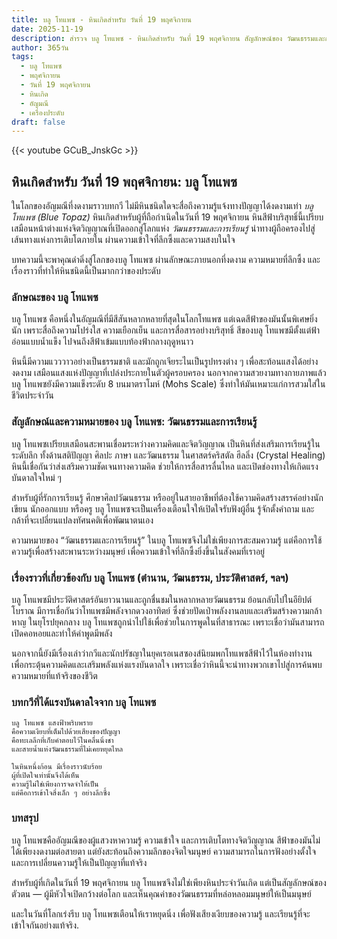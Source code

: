 ```yaml
---
title: บลู โทแพซ - หินเกิดสำหรับ วันที่ 19 พฤศจิกายน
date: 2025-11-19
description: สำรวจ บลู โทแพซ - หินเกิดสำหรับ วันที่ 19 พฤศจิกายน สัญลักษณ์ของ วัฒนธรรมและการเรียนรู้ มาเรียนรู้ความหมายลึกซึ้งของหินพิเศษนี้
author: 365วัน
tags:
  - บลู โทแพซ
  - พฤศจิกายน
  - วันที่ 19 พฤศจิกายน
  - หินเกิด
  - อัญมณี
  - เครื่องประดับ
draft: false
---
```


{{< youtube GCuB_JnskGc >}}

## หินเกิดสำหรับ วันที่ 19 พฤศจิกายน: บลู โทแพซ

ในโลกของอัญมณีที่งดงามราวบทกวี ไม่มีหินชนิดใดจะสื่อถึงความรู้แจ้งทางปัญญาได้งดงามเท่า _บลู โทแพซ (Blue Topaz)_ หินเกิดสำหรับผู้ที่ถือกำเนิดในวันที่ 19 พฤศจิกายน หินสีฟ้าบริสุทธิ์นี้เปรียบเสมือนหน้าต่างแห่งจิตวิญญาณที่เปิดออกสู่โลกแห่ง _วัฒนธรรมและการเรียนรู้_ นำทางผู้ถือครองไปสู่เส้นทางแห่งการเติบโตภายใน ผ่านความเข้าใจที่ลึกซึ้งและความสงบในใจ

บทความนี้จะพาคุณดำดิ่งสู่โลกของบลู โทแพซ ผ่านลักษณะภายนอกที่งดงาม ความหมายที่ลึกซึ้ง และเรื่องราวที่ทำให้หินชนิดนี้เป็นมากกว่าของประดับ

### ลักษณะของ บลู โทแพซ

บลู โทแพซ คือหนึ่งในอัญมณีที่มีสีสันหลากหลายที่สุดในโลกโทแพซ แต่เฉดสีฟ้าของมันนั้นพิเศษยิ่งนัก เพราะสื่อถึงความโปร่งใส ความเยือกเย็น และการสื่อสารอย่างบริสุทธิ์ สีของบลู โทแพซมีตั้งแต่ฟ้าอ่อนแบบน้ำแข็ง ไปจนถึงสีฟ้าเข้มแบบท้องฟ้ากลางฤดูหนาว

หินนี้มีความแวววาวอย่างเป็นธรรมชาติ และมักถูกเจียระไนเป็นรูปทรงต่าง ๆ เพื่อสะท้อนแสงได้อย่างงดงาม เสมือนแสงแห่งปัญญาที่เปล่งประกายในตัวผู้ครอบครอง นอกจากความสวยงามทางกายภาพแล้ว บลู โทแพซยังมีความแข็งระดับ 8 บนมาตราโมห์ (Mohs Scale) ซึ่งทำให้มันเหมาะแก่การสวมใส่ในชีวิตประจำวัน

### สัญลักษณ์และความหมายของ บลู โทแพซ: วัฒนธรรมและการเรียนรู้

บลู โทแพซเปรียบเสมือนสะพานเชื่อมระหว่างความคิดและจิตวิญญาณ เป็นหินที่ส่งเสริมการเรียนรู้ในระดับลึก ทั้งด้านสติปัญญา ศิลปะ ภาษา และวัฒนธรรม ในศาสตร์คริสตัล ฮีลลิ่ง (Crystal Healing) หินนี้เชื่อกันว่าส่งเสริมความชัดเจนทางความคิด ช่วยให้การสื่อสารลื่นไหล และเปิดช่องทางให้เกิดแรงบันดาลใจใหม่ ๆ

สำหรับผู้ที่รักการเรียนรู้ ศึกษาศิลปวัฒนธรรม หรืออยู่ในสายอาชีพที่ต้องใช้ความคิดสร้างสรรค์อย่างนักเขียน นักออกแบบ หรือครู บลู โทแพซจะเป็นเครื่องเตือนใจให้เปิดใจรับฟังผู้อื่น รู้จักตั้งคำถาม และกล้าที่จะเปลี่ยนแปลงทัศนคติเพื่อพัฒนาตนเอง

ความหมายของ “วัฒนธรรมและการเรียนรู้” ในบลู โทแพซจึงไม่ใช่เพียงการสะสมความรู้ แต่คือการใช้ความรู้เพื่อสร้างสะพานระหว่างมนุษย์ เพื่อความเข้าใจที่ลึกซึ้งยิ่งขึ้นในสังคมที่เราอยู่

### เรื่องราวที่เกี่ยวข้องกับ บลู โทแพซ (ตำนาน, วัฒนธรรม, ประวัติศาสตร์, ฯลฯ)

บลู โทแพซมีประวัติศาสตร์อันยาวนานและถูกชื่นชมในหลากหลายวัฒนธรรม ย้อนกลับไปในอียิปต์โบราณ มีการเชื่อกันว่าโทแพซมีพลังจากดวงอาทิตย์ ซึ่งช่วยปัดเป่าพลังงานลบและเสริมสร้างความกล้าหาญ ในยุโรปยุคกลาง บลู โทแพซถูกนำไปใช้เพื่อช่วยในการพูดในที่สาธารณะ เพราะเชื่อว่ามันสามารถเปิดคอหอยและทำให้คำพูดมีพลัง

นอกจากนี้ยังมีเรื่องเล่าว่ากวีและนักปรัชญาในยุคเรอเนสซองส์นิยมพกโทแพซสีฟ้าไว้ในห้องทำงาน เพื่อกระตุ้นความคิดและเสริมพลังแห่งแรงบันดาลใจ เพราะเชื่อว่าหินนี้จะนำทางพวกเขาไปสู่การค้นพบความหมายที่แท้จริงของชีวิต

### บทกวีที่ได้แรงบันดาลใจจาก บลู โทแพซ

```
บลู โทแพซ แสงฟ้าพริบพราย  
คือความเงียบที่เต็มไปด้วยเสียงของปัญญา  
คือทะเลลึกที่เก็บคำตอบไว้ในคลื่นนิ่งชา  
และสายน้ำแห่งวัฒนธรรมที่ไม่เคยหยุดไหล

ในหินหนึ่งก้อน มีเรื่องราวนับร้อย  
ผู้ที่เปิดใจเท่านั้นจึงได้เห็น  
ความรู้ไม่ใช่เพียงการจดจำให้เป็น  
แต่คือการเข้าใจสิ่งเล็ก ๆ อย่างลึกซึ้ง
```

### บทสรุป

บลู โทแพซคืออัญมณีของผู้แสวงหาความรู้ ความเข้าใจ และการเติบโตทางจิตวิญญาณ สีฟ้าของมันไม่ได้เพียงงดงามต่อสายตา แต่ยังสะท้อนถึงความลึกของจิตใจมนุษย์ ความสามารถในการฟังอย่างตั้งใจ และการเปลี่ยนความรู้ให้เป็นปัญญาที่แท้จริง

สำหรับผู้ที่เกิดในวันที่ 19 พฤศจิกายน บลู โทแพซจึงไม่ใช่เพียงหินประจำวันเกิด แต่เป็นสัญลักษณ์ของตัวตน — ผู้มีหัวใจเปิดกว้างต่อโลก และเห็นคุณค่าของวัฒนธรรมที่หล่อหลอมมนุษย์ให้เป็นมนุษย์

และในวันที่โลกเร่งรีบ บลู โทแพซเตือนให้เราหยุดนิ่ง เพื่อฟังเสียงเงียบของความรู้ และเรียนรู้ที่จะเข้าใจกันอย่างแท้จริง.